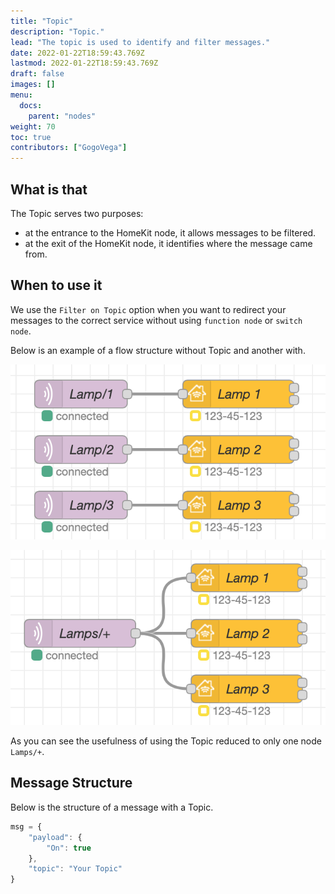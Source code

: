 ```yaml
---
title: "Topic"
description: "Topic."
lead: "The topic is used to identify and filter messages."
date: 2022-01-22T18:59:43.769Z
lastmod: 2022-01-22T18:59:43.769Z
draft: false
images: []
menu:
  docs:
    parent: "nodes"
weight: 70
toc: true
contributors: ["GogoVega"]
---
```


## What is that

The Topic serves two purposes:
- at the entrance to the HomeKit node, it allows messages to be filtered.
- at the exit of the HomeKit node, it identifies where the message came from.

## When to use it

We use the `Filter on Topic` option when you want to redirect your messages to the correct service without using `function node` or `switch node`.

Below is an example of a flow structure without Topic and another with.

![without_topic_example](without_topic_example.png)

![with_topic_example](with_topic_example.png)

As you can see the usefulness of using the Topic reduced to only one node `Lamps/+`.

## Message Structure

Below is the structure of a message with a Topic.

```js
msg = {
    "payload": {
        "On": true
    },
    "topic": "Your Topic"
}
```
